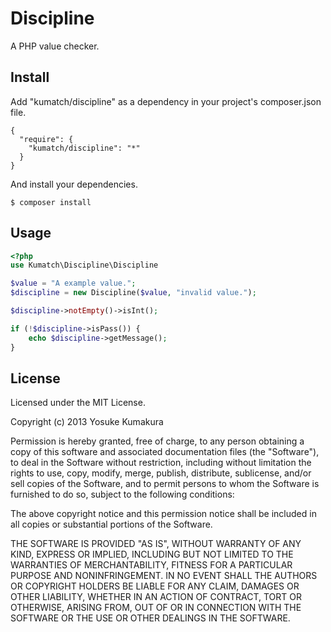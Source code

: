 Discipline
===========

A PHP value checker.

Install
-----

Add "kumatch/discipline" as a dependency in your project's composer.json file.


    {
      "require": {
        "kumatch/discipline": "*"
      }
    }

And install your dependencies.

    $ composer install

Usage
-----

```php
<?php
use Kumatch\Discipline\Discipline

$value = "A example value.";
$discipline = new Discipline($value, "invalid value.");

$discipline->notEmpty()->isInt();

if (!$discipline->isPass()) {
    echo $discipline->getMessage();
}

```




License
--------

Licensed under the MIT License.

Copyright (c) 2013 Yosuke Kumakura

Permission is hereby granted, free of charge, to any person
obtaining a copy of this software and associated documentation
files (the "Software"), to deal in the Software without
restriction, including without limitation the rights to use,
copy, modify, merge, publish, distribute, sublicense, and/or sell
copies of the Software, and to permit persons to whom the
Software is furnished to do so, subject to the following
conditions:

The above copyright notice and this permission notice shall be
included in all copies or substantial portions of the Software.

THE SOFTWARE IS PROVIDED "AS IS", WITHOUT WARRANTY OF ANY KIND,
EXPRESS OR IMPLIED, INCLUDING BUT NOT LIMITED TO THE WARRANTIES
OF MERCHANTABILITY, FITNESS FOR A PARTICULAR PURPOSE AND
NONINFRINGEMENT. IN NO EVENT SHALL THE AUTHORS OR COPYRIGHT
HOLDERS BE LIABLE FOR ANY CLAIM, DAMAGES OR OTHER LIABILITY,
WHETHER IN AN ACTION OF CONTRACT, TORT OR OTHERWISE, ARISING
FROM, OUT OF OR IN CONNECTION WITH THE SOFTWARE OR THE USE OR
OTHER DEALINGS IN THE SOFTWARE.
